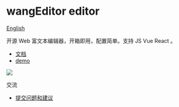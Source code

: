 # wangEditor editor

[English](./README-en.md)

开源 Web 富文本编辑器，开箱即用，配置简单。支持 JS Vue React 。

- [文档](https://cycleccc.github.io/docs/)
- [demo](https://cycleccc.github.io/demo/)

![](../../docs/images/editor.png)

交流
- [提交问题和建议](https://github.com/cycleccc/wangEditor-next/issues)
